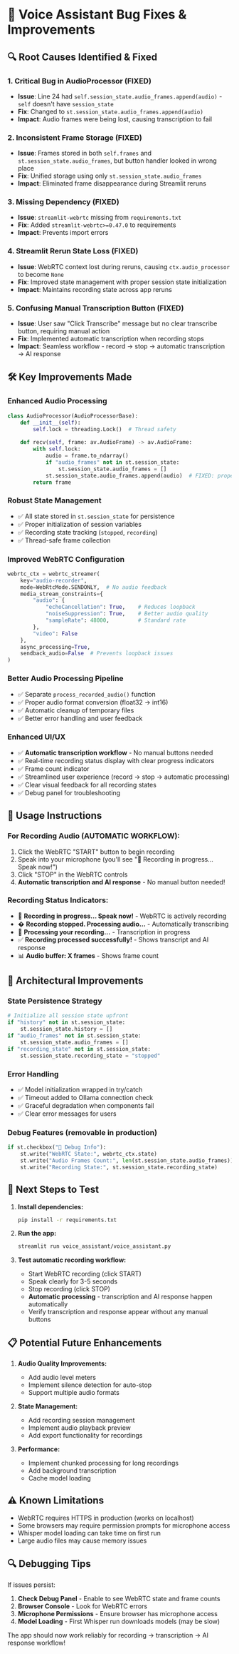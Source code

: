 # 🔧 Voice Assistant Bug Fixes & Improvements

## 🔍 **Root Causes Identified & Fixed**

### **1. Critical Bug in AudioProcessor (FIXED)**
- **Issue**: Line 24 had `self.session_state.audio_frames.append(audio)` - `self` doesn't have `session_state`
- **Fix**: Changed to `st.session_state.audio_frames.append(audio)`
- **Impact**: Audio frames were being lost, causing transcription to fail

### **2. Inconsistent Frame Storage (FIXED)**
- **Issue**: Frames stored in both `self.frames` and `st.session_state.audio_frames`, but button handler looked in wrong place
- **Fix**: Unified storage using only `st.session_state.audio_frames`
- **Impact**: Eliminated frame disappearance during Streamlit reruns

### **3. Missing Dependency (FIXED)**
- **Issue**: `streamlit-webrtc` missing from `requirements.txt`
- **Fix**: Added `streamlit-webrtc>=0.47.0` to requirements
- **Impact**: Prevents import errors

### **4. Streamlit Rerun State Loss (FIXED)**
- **Issue**: WebRTC context lost during reruns, causing `ctx.audio_processor` to become `None`
- **Fix**: Improved state management with proper session state initialization
- **Impact**: Maintains recording state across app reruns

### **5. Confusing Manual Transcription Button (FIXED)**
- **Issue**: User saw "Click Transcribe" message but no clear transcribe button, requiring manual action
- **Fix**: Implemented automatic transcription when recording stops
- **Impact**: Seamless workflow - record → stop → automatic transcription → AI response

## 🛠️ **Key Improvements Made**

### **Enhanced Audio Processing**
```python
class AudioProcessor(AudioProcessorBase):
    def __init__(self):
        self.lock = threading.Lock()  # Thread safety
        
    def recv(self, frame: av.AudioFrame) -> av.AudioFrame:
        with self.lock:
            audio = frame.to_ndarray()
            if "audio_frames" not in st.session_state:
                st.session_state.audio_frames = []
            st.session_state.audio_frames.append(audio)  # FIXED: proper session state
        return frame
```

### **Robust State Management**
- ✅ All state stored in `st.session_state` for persistence
- ✅ Proper initialization of session variables
- ✅ Recording state tracking (`stopped`, `recording`)
- ✅ Thread-safe frame collection

### **Improved WebRTC Configuration**
```python
webrtc_ctx = webrtc_streamer(
    key="audio-recorder",
    mode=WebRtcMode.SENDONLY,  # No audio feedback
    media_stream_constraints={
        "audio": {
            "echoCancellation": True,    # Reduces loopback
            "noiseSuppression": True,    # Better audio quality
            "sampleRate": 48000,         # Standard rate
        },
        "video": False
    },
    async_processing=True,
    sendback_audio=False  # Prevents loopback issues
)
```

### **Better Audio Processing Pipeline**
- ✅ Separate `process_recorded_audio()` function
- ✅ Proper audio format conversion (float32 → int16)
- ✅ Automatic cleanup of temporary files
- ✅ Better error handling and user feedback

### **Enhanced UI/UX**
- ✅ **Automatic transcription workflow** - No manual buttons needed
- ✅ Real-time recording status display with clear progress indicators
- ✅ Frame count indicator
- ✅ Streamlined user experience (record → stop → automatic processing)
- ✅ Clear visual feedback for all recording states
- ✅ Debug panel for troubleshooting

## 🎯 **Usage Instructions**

### **For Recording Audio (AUTOMATIC WORKFLOW):**
1. Click the WebRTC "START" button to begin recording
2. Speak into your microphone (you'll see "🎤 Recording in progress... Speak now!")
3. Click "STOP" in the WebRTC controls
4. **Automatic transcription and AI response** - No manual button needed!

### **Recording Status Indicators:**
- 🎤 **Recording in progress... Speak now!** - WebRTC is actively recording
- � **Recording stopped. Processing audio...** - Automatically transcribing
- 🔄 **Processing your recording...** - Transcription in progress
- ✅ **Recording processed successfully!** - Shows transcript and AI response
- 📊 **Audio buffer: X frames** - Shows frame count

## 🔧 **Architectural Improvements**

### **State Persistence Strategy**
```python
# Initialize all session state upfront
if "history" not in st.session_state:
    st.session_state.history = []
if "audio_frames" not in st.session_state:
    st.session_state.audio_frames = []
if "recording_state" not in st.session_state:
    st.session_state.recording_state = "stopped"
```

### **Error Handling**
- ✅ Model initialization wrapped in try/catch
- ✅ Timeout added to Ollama connection check
- ✅ Graceful degradation when components fail
- ✅ Clear error messages for users

### **Debug Features** (removable in production)
```python
if st.checkbox("🔧 Debug Info"):
    st.write("WebRTC State:", webrtc_ctx.state)
    st.write("Audio Frames Count:", len(st.session_state.audio_frames))
    st.write("Recording State:", st.session_state.recording_state)
```

## 🚀 **Next Steps to Test**

1. **Install dependencies:**
   ```bash
   pip install -r requirements.txt
   ```

2. **Run the app:**
   ```bash
   streamlit run voice_assistant/voice_assistant.py
   ```

3. **Test automatic recording workflow:**
   - Start WebRTC recording (click START)
   - Speak clearly for 3-5 seconds  
   - Stop recording (click STOP)
   - **Automatic processing** - transcription and AI response happen automatically
   - Verify transcription and response appear without any manual buttons

## 📋 **Potential Future Enhancements**

1. **Audio Quality Improvements:**
   - Add audio level meters
   - Implement silence detection for auto-stop
   - Support multiple audio formats

2. **State Management:**
   - Add recording session management
   - Implement audio playback preview
   - Add export functionality for recordings

3. **Performance:**
   - Implement chunked processing for long recordings
   - Add background transcription
   - Cache model loading

## ⚠️ **Known Limitations**

- WebRTC requires HTTPS in production (works on localhost)
- Some browsers may require permission prompts for microphone access
- Whisper model loading can take time on first run
- Large audio files may cause memory issues

## 🔍 **Debugging Tips**

If issues persist:

1. **Check Debug Panel** - Enable to see WebRTC state and frame counts
2. **Browser Console** - Look for WebRTC errors
3. **Microphone Permissions** - Ensure browser has microphone access
4. **Model Loading** - First Whisper run downloads models (may be slow)

The app should now work reliably for recording → transcription → AI response workflow!